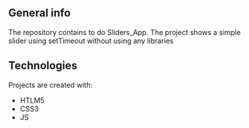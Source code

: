 ## General info
The repository contains to do Sliders_App.
The project shows a simple slider using setTimeout 
without using any libraries
	
## Technologies
Projects are created with:
* HTLM5
* CSS3
* JS